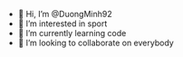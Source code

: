 - 👋 Hi, I’m @DuongMinh92
- 👀 I’m interested in sport
- 🌱 I’m currently learning code
- 💞️ I’m looking to collaborate on everybody

<!---
DuongMinh92/DuongMinh92 is a ✨ special ✨ repository because its `README.md` (this file) appears on your GitHub profile.
You can click the Preview link to take a look at your changes.
--->
